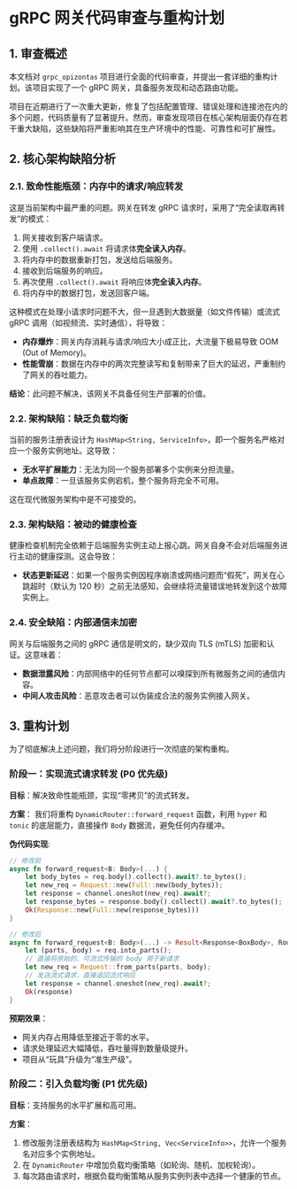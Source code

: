 # gRPC 网关代码审查与重构计划

## 1. 审查概述

本文档对 `grpc_opizontas` 项目进行全面的代码审查，并提出一套详细的重构计划。该项目实现了一个 gRPC 网关，具备服务发现和动态路由功能。

项目在近期进行了一次重大更新，修复了包括配置管理、错误处理和连接池在内的多个问题，代码质量有了显著提升。然而，审查发现项目在核心架构层面仍存在若干重大缺陷，这些缺陷将严重影响其在生产环境中的性能、可靠性和可扩展性。

## 2. 核心架构缺陷分析

### 2.1. 致命性能瓶颈：内存中的请求/响应转发

这是当前架构中最严重的问题。网关在转发 gRPC 请求时，采用了“完全读取再转发”的模式：

1.  网关接收到客户端请求。
2.  使用 `.collect().await` 将请求体**完全读入内存**。
3.  将内存中的数据重新打包，发送给后端服务。
4.  接收到后端服务的响应。
5.  再次使用 `.collect().await` 将响应体**完全读入内存**。
6.  将内存中的数据打包，发送回客户端。

这种模式在处理小请求时问题不大，但一旦遇到大数据量（如文件传输）或流式 gRPC 调用（如视频流、实时通信），将导致：

*   **内存爆炸**：网关内存消耗与请求/响应大小成正比，大流量下极易导致 OOM (Out of Memory)。
*   **性能雪崩**：数据在内存中的两次完整读写和复制带来了巨大的延迟，严重制约了网关的吞吐能力。

**结论**：此问题不解决，该网关不具备任何生产部署的价值。

### 2.2. 架构缺陷：缺乏负载均衡

当前的服务注册表设计为 `HashMap<String, ServiceInfo>`，即一个服务名严格对应一个服务实例地址。这导致：

*   **无水平扩展能力**：无法为同一个服务部署多个实例来分担流量。
*   **单点故障**：一旦该服务实例宕机，整个服务将完全不可用。

这在现代微服务架构中是不可接受的。

### 2.3. 架构缺陷：被动的健康检查

健康检查机制完全依赖于后端服务实例主动上报心跳。网关自身不会对后端服务进行主动的健康探测。这会导致：

*   **状态更新延迟**：如果一个服务实例因程序崩溃或网络问题而“假死”，网关在心跳超时（默认为 120 秒）之前无法感知，会继续将流量错误地转发到这个故障实例上。

### 2.4. 安全缺陷：内部通信未加密

网关与后端服务之间的 gRPC 通信是明文的，缺少双向 TLS (mTLS) 加密和认证。这意味着：

*   **数据泄露风险**：内部网络中的任何节点都可以嗅探到所有微服务之间的通信内容。
*   **中间人攻击风险**：恶意攻击者可以伪装成合法的服务实例接入网关。

## 3. 重构计划

为了彻底解决上述问题，我们将分阶段进行一次彻底的架构重构。

### 阶段一：实现流式请求转发 (P0 优先级)

**目标**：解决致命性能瓶颈，实现“零拷贝”的流式转发。

**方案**：
我们将重构 `DynamicRouter::forward_request` 函数，利用 `hyper` 和 `tonic` 的底层能力，直接操作 `Body` 数据流，避免任何内存缓冲。

**伪代码实现**:
```rust
// 修改前
async fn forward_request<B: Body>(...) {
    let body_bytes = req.body().collect().await?.to_bytes();
    let new_req = Request::new(Full::new(body_bytes));
    let response = channel.oneshot(new_req).await?;
    let response_bytes = response.body().collect().await?.to_bytes();
    Ok(Response::new(Full::new(response_bytes)))
}

// 修改后
async fn forward_request<B: Body>(...) -> Result<Response<BoxBody>, RouterError> {
    let (parts, body) = req.into_parts();
    // 直接将原始的、可流式传输的 body 用于新请求
    let new_req = Request::from_parts(parts, body);
    // 发送流式请求，直接返回流式响应
    let response = channel.oneshot(new_req).await?;
    Ok(response)
}
```

**预期效果**：
*   网关内存占用降低至接近于零的水平。
*   请求处理延迟大幅降低，吞吐量得到数量级提升。
*   项目从“玩具”升级为“准生产级”。

### 阶段二：引入负载均衡 (P1 优先级)

**目标**：支持服务的水平扩展和高可用。

**方案**：
1.  修改服务注册表结构为 `HashMap<String, Vec<ServiceInfo>>`，允许一个服务名对应多个实例地址。
2.  在 `DynamicRouter` 中增加负载均衡策略（如轮询、随机、加权轮询）。
3.  每次路由请求时，根据负载均衡策略从服务实例列表中选择一个健康的节点。
